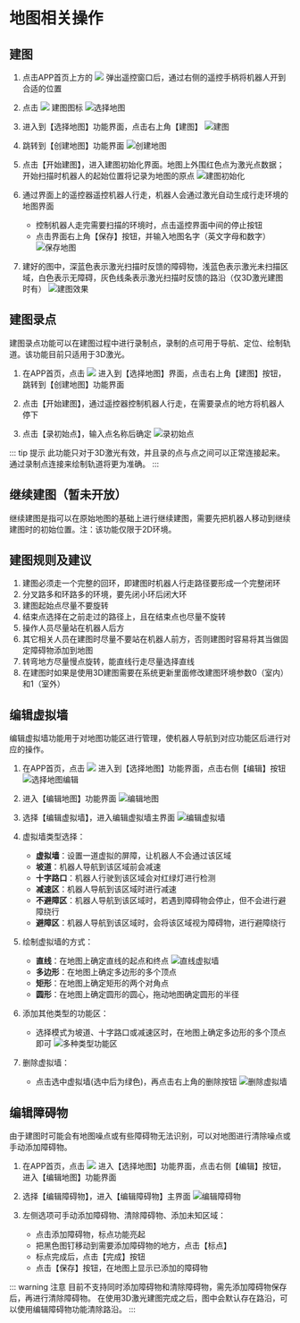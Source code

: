 # 地图相关操作

## 建图

1. 点击APP首页上方的 ![](/images/deeprobot01/software-guide/image58.png) 弹出遥控窗口后，通过右侧的遥控手柄将机器人开到合适的位置

2. 点击 ![](/images/deeprobot01/software-guide/image7.png) 建图图标
   ![选择地图](/images/deeprobot01/software-guide/image8.png)

3. 进入到【选择地图】功能界面，点击右上角【建图】
   ![建图](/images/deeprobot01/software-guide/image9.png)

4. 跳转到【创建地图】功能界面
   ![创建地图](/images/deeprobot01/software-guide/image10.png)

5. 点击【开始建图】，进入建图初始化界面。地图上外围红色点为激光点数据；开始扫描时机器人的起始位置将记录为地图的原点
   ![建图初始化](/images/deeprobot01/software-guide/image11.png)

6. 通过界面上的遥控器遥控机器人行走，机器人会通过激光自动生成行走环境的地图界面
   - 控制机器人走完需要扫描的环境时，点击遥控界面中间的停止按钮
   - 点击界面右上角【保存】按钮，并输入地图名字（英文字母和数字）
   ![保存地图](/images/deeprobot01/software-guide/image12.png)

7. 建好的图中，深蓝色表示激光扫描时反馈的障碍物，浅蓝色表示激光未扫描区域，白色表示无障碍，灰色线条表示激光扫描时反馈的路沿（仅3D激光建图时有）
   ![建图效果](/images/deeprobot01/software-guide/image13.png)

## 建图录点

建图录点功能可以在建图过程中进行录制点，录制的点可用于导航、定位、绘制轨道。该功能目前只适用于3D激光。

1. 在APP首页，点击 ![](/images/deeprobot01/software-guide/image7.png) 进入到【选择地图】界面，点击右上角【建图】按钮，跳转到【创建地图】功能界面

2. 点击【开始建图】，通过遥控器控制机器人行走，在需要录点的地方将机器人停下

3. 点击【录初始点】，输入点名称后确定
   ![录初始点](/images/deeprobot01/software-guide/image14.png)

::: tip 提示
此功能只对于3D激光有效，并且录的点与点之间可以正常连接起来。通过录制点连接来绘制轨道将更为准确。
:::

## 继续建图（暂未开放）

继续建图是指可以在原始地图的基础上进行继续建图，需要先把机器人移动到继续建图时的初始位置。注：该功能仅限于2D环境。

## 建图规则及建议

1. 建图必须走一个完整的回环，即建图时机器人行走路径要形成一个完整闭环
2. 分叉路多和环路多的环境，要先闭小环后闭大环
3. 建图起始点尽量不要旋转
4. 结束点选择在之前走过的路径上，且在结束点也尽量不旋转
5. 操作人员尽量站在机器人后方
6. 其它相关人员在建图时尽量不要站在机器人前方，否则建图时容易将其当做固定障碍物添加到地图
7. 转弯地方尽量慢点旋转，能直线行走尽量选择直线
8. 在建图时如果是使用3D建图需要在系统更新里面修改建图环境参数0（室内）和1（室外）

## 编辑虚拟墙

编辑虚拟墙功能用于对地图功能区进行管理，使机器人导航到对应功能区后进行对应的操作。

1. 在APP首页，点击 ![](/images/deeprobot01/software-guide/image7.png) 进入到【选择地图】功能界面，点击右侧【编辑】按钮
   ![选择地图编辑](/images/deeprobot01/software-guide/image15.png)

2. 进入【编辑地图】功能界面
   ![编辑地图](/images/deeprobot01/software-guide/image16.png)

3. 选择【编辑虚拟墙】，进入编辑虚拟墙主界面
   ![编辑虚拟墙](/images/deeprobot01/software-guide/image17.png)

4. 虚拟墙类型选择：
   - **虚拟墙**：设置一道虚拟的屏障，让机器人不会通过该区域
   - **坡道**：机器人导航到该区域前会减速
   - **十字路口**：机器人行驶到该区域会对红绿灯进行检测
   - **减速区**：机器人导航到该区域时进行减速
   - **不避障区**：机器人导航到该区域时，若遇到障碍物会停止，但不会进行避障绕行
   - **避障区**：机器人导航到该区域时，会将该区域视为障碍物，进行避障绕行

5. 绘制虚拟墙的方式：
   - **直线**：在地图上确定直线的起点和终点
     ![直线虚拟墙](/images/deeprobot01/software-guide/image18.png)
   - **多边形**：在地图上确定多边形的多个顶点
   - **矩形**：在地图上确定矩形的两个对角点
   - **圆形**：在地图上确定圆形的圆心，拖动地图确定圆形的半径

6. 添加其他类型的功能区：
   - 选择模式为坡道、十字路口或减速区时，在地图上确定多边形的多个顶点即可
   ![多种类型功能区](/images/deeprobot01/software-guide/image19.png)

7. 删除虚拟墙：
   - 点击选中虚拟墙(选中后为绿色)，再点击右上角的删除按钮
   ![删除虚拟墙](/images/deeprobot01/software-guide/image20.png)

## 编辑障碍物

由于建图时可能会有地图噪点或有些障碍物无法识别，可以对地图进行清除噪点或手动添加障碍物。

1. 在APP首页，点击 ![](/images/deeprobot01/software-guide/image7.png) 进入【选择地图】功能界面，点击右侧【编辑】按钮，进入【编辑地图】功能界面

2. 选择【编辑障碍物】，进入【编辑障碍物】主界面
   ![编辑障碍物](/images/deeprobot01/software-guide/image21.png)

3. 左侧选项可手动添加障碍物、清除障碍物、添加未知区域：
   - 点击添加障碍物，标点功能亮起
   - 把黑色图钉移动到需要添加障碍物的地方，点击【标点】
   - 标点完成后，点击【完成】按钮
   - 点击【保存】按钮，在地图上显示已添加的障碍物

::: warning 注意
目前不支持同时添加障碍物和清除障碍物，需先添加障碍物保存后，再进行清除障碍物。
在使用3D激光建图完成之后，图中会默认存在路沿，可以使用编辑障碍物功能清除路沿。
::: 
